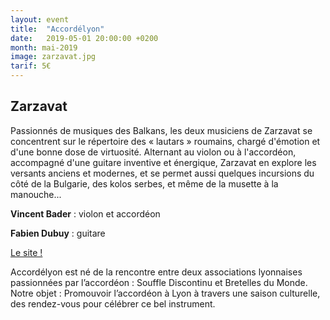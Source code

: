 ```yaml
---
layout: event
title:  "Accordélyon"
date:   2019-05-01 20:00:00 +0200
month: mai-2019
image: zarzavat.jpg
tarif: 5€
---
```


## Zarzavat

Passionnés de musiques des Balkans, les deux musiciens de Zarzavat se concentrent sur le répertoire des « lautars » roumains, chargé d'émotion et d'une bonne dose de virtuosité. Alternant au violon ou à l'accordéon, accompagné d'une guitare inventive et énergique, Zarzavat en explore les versants anciens et modernes, et se permet aussi quelques incursions du côté de la Bulgarie, des kolos serbes, et même de la musette à la manouche...

**Vincent Bader** : violon et accordéon

**Fabien Dubuy** : guitare


[Le site !](https://www.zarzavat.fr)


Accordélyon est né de la rencontre entre deux associations lyonnaises passionnées par l’accordéon : Souffle Discontinu et Bretelles du Monde. Notre objet : Promouvoir l’accordéon à Lyon à travers une saison culturelle, des rendez-vous pour célébrer ce bel instrument.
